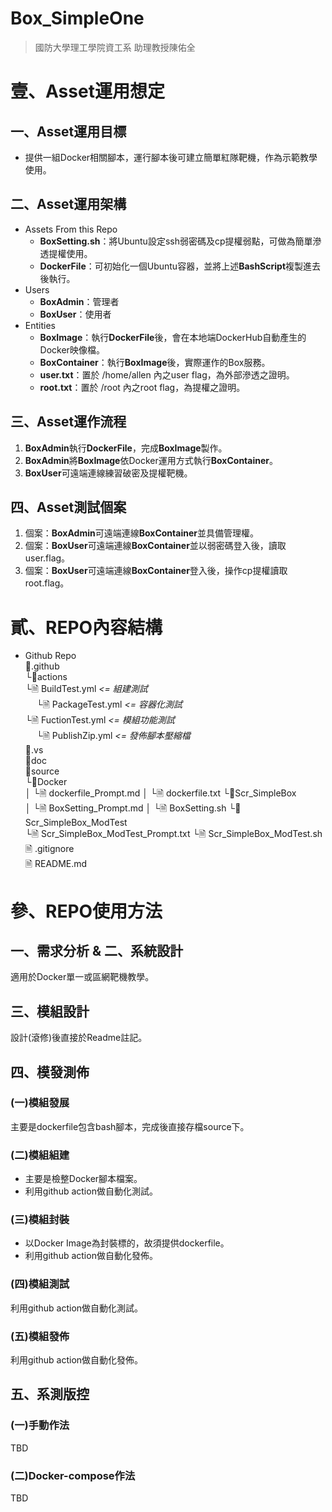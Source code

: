 Box_SimpleOne
====
> 國防大學理工學院資工系 助理教授陳佑全

# 壹、Asset運用想定

## 一、Asset運用目標

* 提供一組Docker相關腳本，運行腳本後可建立簡單紅隊靶機，作為示範教學使用。

## 二、Asset運用架構

* Assets From this Repo
  - **BoxSetting.sh**：將Ubuntu設定ssh弱密碼及cp提權弱點，可做為簡單滲透提權使用。
  - **DockerFile**：可初始化一個Ubuntu容器，並將上述**BashScript**複製進去後執行。
* Users
  - **BoxAdmin**：管理者
  - **BoxUser**：使用者
* Entities
  - **BoxImage**：執行**DockerFile**後，會在本地端DockerHub自動產生的Docker映像檔。
  - **BoxContainer**：執行**BoxImage**後，實際運作的Box服務。
  - **user.txt**：置於 /home/allen 內之user flag，為外部滲透之證明。
  - **root.txt**：置於 /root 內之root flag，為提權之證明。
  
## 三、Asset運作流程

1. **BoxAdmin**執行**DockerFile**，完成**BoxImage**製作。
2. **BoxAdmin**將**BoxImage**依Docker運用方式執行**BoxContainer**。
3. **BoxUser**可遠端連線練習破密及提權靶機。

## 四、Asset測試個案

1. 個案：**BoxAdmin**可遠端連線**BoxContainer**並具備管理權。
2. 個案：**BoxUser**可遠端連線**BoxContainer**並以弱密碼登入後，讀取user.flag。
3. 個案：**BoxUser**可遠端連線**BoxContainer**登入後，操作cp提權讀取root.flag。

# 貳、REPO內容結構

* Github Repo<br/>
  📁.github<br/>
   └📁actions<br/>
     └🗎 BuildTest.yml *<= 組建測試*<br/> 
  　 └🗎 PackageTest.yml *<= 容器化測試*<br/>
     └🗎 FuctionTest.yml *<= 模組功能測試*<br/> 
  　 └🗎 PublishZip.yml *<= 發佈腳本壓縮檔*<br/>
  📁.vs<br/>
  📁doc<br/>
  📁source<br/>
   └📁Docker<br/>
   │ └🗎 dockerfile_Prompt.md
   │ └🗎 dockerfile.txt
   └📁Scr_SimpleBox<br/>
   │ └🗎 BoxSetting_Prompt.md
   │ └🗎 BoxSetting.sh
   └📁Scr_SimpleBox_ModTest<br/>
     └🗎 Scr_SimpleBox_ModTest_Prompt.txt
     └🗎 Scr_SimpleBox_ModTest.sh
  🗎 .gitignore<br/>
  🗎 README.md<br/>

# 參、REPO使用方法

## 一、需求分析 & 二、系統設計

適用於Docker單一或區網靶機教學。

## 三、模組設計

設計(滾修)後直接於Readme註記。

## 四、模發測佈

### (一)模組發展

主要是dockerfile包含bash腳本，完成後直接存檔source下。

### (二)模組組建

* 主要是檢整Docker腳本檔案。
* 利用github action做自動化測試。

### (三)模組封裝

* 以Docker Image為封裝標的，故須提供dockerfile。
* 利用github action做自動化發佈。

### (四)模組測試

利用github action做自動化測試。

### (五)模組發佈

利用github action做自動化發佈。

## 五、系測版控

### (一)手動作法

TBD

### (二)Docker-compose作法

TBD
